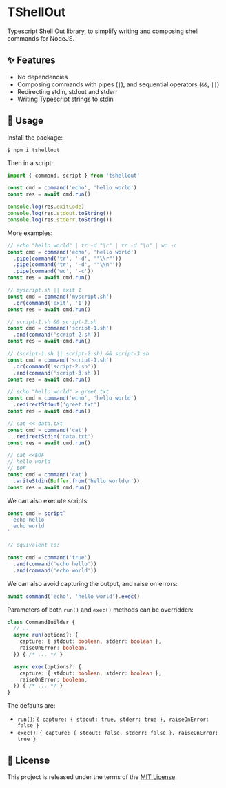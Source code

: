 # TShellOut

Typescript Shell Out library, to simplify writing and composing shell commands
for NodeJS.

## :sparkles: Features

 - No dependencies
 - Composing commands with pipes (`|`), and sequential operators (`&&`, `||`)
 - Redirecting stdin, stdout and stderr
 - Writing Typescript strings to stdin

## :memo: Usage

Install the package:

```
$ npm i tshellout
```

Then in a script:

```typescript
import { command, script } from 'tshellout'

const cmd = command('echo', 'hello world')
const res = await cmd.run()

console.log(res.exitCode)
console.log(res.stdout.toString())
console.log(res.stderr.toString())
```

More examples:

```typescript
// echo "hello world" | tr -d "\r" | tr -d "\n" | wc -c
const cmd = command('echo', 'hello world')
  .pipe(command('tr', '-d', '"\\r"'))
  .pipe(command('tr', '-d', '"\\n"'))
  .pipe(command('wc', '-c'))
const res = await cmd.run()
```

```typescript
// myscript.sh || exit 1
const cmd = command('myscript.sh')
  .or(command('exit', '1'))
const res = await cmd.run()
```

```typescript
// script-1.sh && script-2.sh
const cmd = command('script-1.sh')
  .and(command('script-2.sh'))
const res = await cmd.run()
```

```typescript
// (script-1.sh || script-2.sh) && script-3.sh
const cmd = command('script-1.sh')
  .or(command('script-2.sh'))
  .and(command('script-3.sh'))
const res = await cmd.run()
```

```typescript
// echo "hello world" > greet.txt
const cmd = command('echo', 'hello world')
  .redirectStdout('greet.txt')
const res = await cmd.run()
```

```typescript
// cat << data.txt
const cmd = command('cat')
  .redirectStdin('data.txt')
const res = await cmd.run()
```

```typescript
// cat <<EOF
// hello world
// EOF
const cmd = command('cat')
  .writeStdin(Buffer.from('hello world\n'))
const res = await cmd.run()
```

We can also execute scripts:

```typescript
const cmd = script`
  echo hello
  echo world
`

// equivalent to:

const cmd = command('true')
  .and(command('echo hello'))
  .and(command('echo world'))
```

We can also avoid capturing the output, and raise on errors:

```typescript
await command('echo', 'hello world').exec()
```

Parameters of both `run()` and `exec()` methods can be overridden:

```typescript
class CommandBuilder {
  // ...
  async run(options?: {
    capture: { stdout: boolean, stderr: boolean },
    raiseOnError: boolean,
  }) { /* ... */ }

  async exec(options?: {
    capture: { stdout: boolean, stderr: boolean },
    raiseOnError: boolean,
  }) { /* ... */ }
}
```

The defaults are:

  - `run()`: `{ capture: { stdout: true, stderr: true }, raiseOnError: false }`
  - `exec()`: `{ capture: { stdout: false, stderr: false }, raiseOnError: true }`

## :page_facing_up: License

This project is released under the terms of the [MIT License](./LICENSE.txt).
